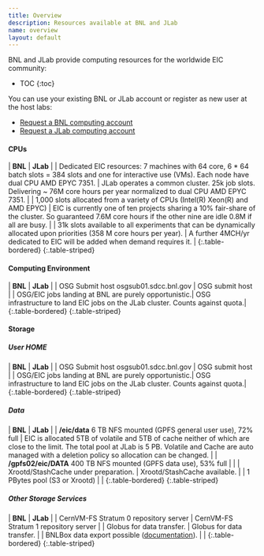 ```yaml
---
title: Overview
description: Resources available at BNL and JLab
name: overview
layout: default
---
```


BNL and JLab provide computing resources for the worldwide EIC community:

* TOC
{:toc}

You can use your existing BNL or JLab account or register as new user at the host labs: 

* [Request a BNL computing account](https://docs.google.com/document/d/1Y2JleLOx1NiPoPI69yW97Onl_Dly4WzfInRGjskM274/edit?usp=sharing)
* [Request a JLab computing account](https://misportal.jlab.org/jlabAccess/) 

#### CPUs

| **BNL**                                                                                                                                                    | **JLab**                                                                      |
| Dedicated EIC resources: 7 machines with 64 core, 6 * 64 batch slots = 384 slots and one for interactive use (VMs). Each node have dual CPU AMD EPYC 7351. | JLab operates a common cluster. 25k job slots. Delivering ~ 76M core hours per year normalized to dual CPU AMD EPYC 7351.                                    |
| 1,000 slots allocated from a variety of CPUs (Intel(R) Xeon(R) and AMD EPYC)                                                                               | EIC is currently one of ten projects sharing a 10% fair-share of the cluster. So guaranteed 7.6M core hours if the other nine are idle 0.8M if all are busy. |
| 31k slots available to all experiments that can be dynamically allocated upon priorities (358 M core hours per year).                                      | A further 4MCH/yr dedicated to EIC will be added when demand requires it.                                                                                    |
{:.table-bordered}
{:.table-striped}
<br>

#### Computing Environment

| **BNL**                                              | **JLab**                                                                      |
| OSG Submit host osgsub01.sdcc.bnl.gov                | OSG submit host                                                               | 
| OSG/EIC jobs landing at BNL are purely opportunistic.| OSG infrastructure to land EIC jobs on the JLab cluster. Counts against quota.|
{:.table-bordered}
{:.table-striped}
<br>

#### Storage

##### User HOME

| **BNL**                                              | **JLab**                                                                      |
| OSG Submit host osgsub01.sdcc.bnl.gov                | OSG submit host                                                               | 
| OSG/EIC jobs landing at BNL are purely opportunistic.| OSG infrastructure to land EIC jobs on the JLab cluster. Counts against quota.|
{:.table-bordered}
{:.table-striped}
<br>

##### Data

| **BNL**                                                           | **JLab**                                                                                                                                                                                                            |
| **/eic/data** 6 TB NFS mounted (GPFS general user use), 72% full  | EIC is allocated 5TB of volatile and 5TB of cache neither of which are close to the limit. The total pool at JLab is 5 PB. Volatile and Cache are auto managed with a deletion policy so allocation can be changed. |
| **/gpfs02/eic/DATA** 400 TB NFS mounted (GPFS data use), 53% full |                                                                                                                                                                                                                     |
| Xrootd/StashCache under preparation.                              | Xrootd/StashCache available.                                                                                                                                                                                        |
| 1 PBytes pool (S3 or Xrootd)                                      |                                                                                                                                                                                                                     |
{:.table-bordered}
{:.table-striped}
<br>

##### Other Storage Services

| **BNL**                                                                                      | **JLab**                              |
| CernVM-FS Stratum 0 repository server                                                        | CernVM-FS Stratum 1 repository server |
| Globus for data transfer.                                                                    | Globus for data transfer.             |
| BNLBox data export possible ([documentation](https://eic.github.io/resources/storage.html)). |                                       |
{:.table-bordered}
{:.table-striped}
<br>
